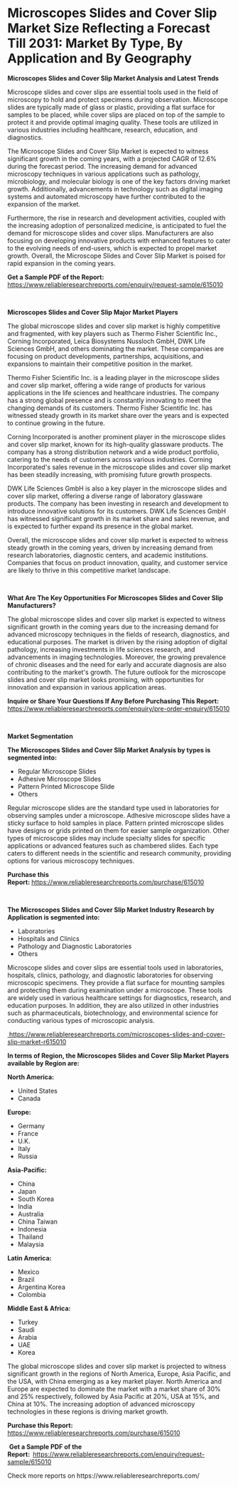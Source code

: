 <p><h1>Microscopes Slides and Cover Slip Market Size Reflecting a Forecast Till 2031: Market By Type, By Application and By Geography</h1></p><p><strong>Microscopes Slides and Cover Slip Market Analysis and Latest Trends</strong></p>
<p><p>Microscope slides and cover slips are essential tools used in the field of microscopy to hold and protect specimens during observation. Microscope slides are typically made of glass or plastic, providing a flat surface for samples to be placed, while cover slips are placed on top of the sample to protect it and provide optimal imaging quality. These tools are utilized in various industries including healthcare, research, education, and diagnostics.</p><p>The Microscope Slides and Cover Slip Market is expected to witness significant growth in the coming years, with a projected CAGR of 12.6% during the forecast period. The increasing demand for advanced microscopy techniques in various applications such as pathology, microbiology, and molecular biology is one of the key factors driving market growth. Additionally, advancements in technology such as digital imaging systems and automated microscopy have further contributed to the expansion of the market.</p><p>Furthermore, the rise in research and development activities, coupled with the increasing adoption of personalized medicine, is anticipated to fuel the demand for microscope slides and cover slips. Manufacturers are also focusing on developing innovative products with enhanced features to cater to the evolving needs of end-users, which is expected to propel market growth. Overall, the Microscope Slides and Cover Slip Market is poised for rapid expansion in the coming years.</p></p>
<p><strong>Get a Sample PDF of the Report:&nbsp;</strong> <a href="https://www.reliableresearchreports.com/enquiry/request-sample/615010">https://www.reliableresearchreports.com/enquiry/request-sample/615010</a></p>
<p>&nbsp;</p>
<p><strong>Microscopes Slides and Cover Slip Major Market Players</strong></p>
<p><p>The global microscope slides and cover slip market is highly competitive and fragmented, with key players such as Thermo Fisher Scientific Inc., Corning Incorporated, Leica Biosystems Nussloch GmbH, DWK Life Sciences GmbH, and others dominating the market. These companies are focusing on product developments, partnerships, acquisitions, and expansions to maintain their competitive position in the market.</p><p>Thermo Fisher Scientific Inc. is a leading player in the microscope slides and cover slip market, offering a wide range of products for various applications in the life sciences and healthcare industries. The company has a strong global presence and is constantly innovating to meet the changing demands of its customers. Thermo Fisher Scientific Inc. has witnessed steady growth in its market share over the years and is expected to continue growing in the future.</p><p>Corning Incorporated is another prominent player in the microscope slides and cover slip market, known for its high-quality glassware products. The company has a strong distribution network and a wide product portfolio, catering to the needs of customers across various industries. Corning Incorporated's sales revenue in the microscope slides and cover slip market has been steadily increasing, with promising future growth prospects.</p><p>DWK Life Sciences GmbH is also a key player in the microscope slides and cover slip market, offering a diverse range of laboratory glassware products. The company has been investing in research and development to introduce innovative solutions for its customers. DWK Life Sciences GmbH has witnessed significant growth in its market share and sales revenue, and is expected to further expand its presence in the global market.</p><p>Overall, the microscope slides and cover slip market is expected to witness steady growth in the coming years, driven by increasing demand from research laboratories, diagnostic centers, and academic institutions. Companies that focus on product innovation, quality, and customer service are likely to thrive in this competitive market landscape.</p></p>
<p>&nbsp;</p>
<p><strong>What Are The Key Opportunities For Microscopes Slides and Cover Slip Manufacturers?</strong></p>
<p><p>The global microscope slides and cover slip market is expected to witness significant growth in the coming years due to the increasing demand for advanced microscopy techniques in the fields of research, diagnostics, and educational purposes. The market is driven by the rising adoption of digital pathology, increasing investments in life sciences research, and advancements in imaging technologies. Moreover, the growing prevalence of chronic diseases and the need for early and accurate diagnosis are also contributing to the market's growth. The future outlook for the microscope slides and cover slip market looks promising, with opportunities for innovation and expansion in various application areas.</p></p>
<p><strong>Inquire or Share Your Questions If Any Before Purchasing This Report:</strong> <a href="https://www.reliableresearchreports.com/enquiry/pre-order-enquiry/615010">https://www.reliableresearchreports.com/enquiry/pre-order-enquiry/615010</a></p>
<p>&nbsp;</p>
<p><strong>Market Segmentation</strong></p>
<p><strong>The Microscopes Slides and Cover Slip Market Analysis by types is segmented into:</strong></p>
<p><ul><li>Regular Microscope Slides</li><li>Adhesive Microscope Slides</li><li>Pattern Printed Microscope Slide</li><li>Others</li></ul></p>
<p><p>Regular microscope slides are the standard type used in laboratories for observing samples under a microscope. Adhesive microscope slides have a sticky surface to hold samples in place. Pattern printed microscope slides have designs or grids printed on them for easier sample organization. Other types of microscope slides may include specialty slides for specific applications or advanced features such as chambered slides. Each type caters to different needs in the scientific and research community, providing options for various microscopy techniques.</p></p>
<p><strong>Purchase this Report:&nbsp;</strong><a href="https://www.reliableresearchreports.com/purchase/615010">https://www.reliableresearchreports.com/purchase/615010</a></p>
<p>&nbsp;</p>
<p><strong>The Microscopes Slides and Cover Slip Market Industry Research by Application is segmented into:</strong></p>
<p><ul><li>Laboratories</li><li>Hospitals and Clinics</li><li>Pathology and Diagnostic Laboratories</li><li>Others</li></ul></p>
<p><p>Microscope slides and cover slips are essential tools used in laboratories, hospitals, clinics, pathology, and diagnostic laboratories for observing microscopic specimens. They provide a flat surface for mounting samples and protecting them during examination under a microscope. These tools are widely used in various healthcare settings for diagnostics, research, and education purposes. In addition, they are also utilized in other industries such as pharmaceuticals, biotechnology, and environmental science for conducting various types of microscopic analysis.</p></p>
<p><a href="https://www.reliableresearchreports.com/microscopes-slides-and-cover-slip-market-r615010">&nbsp;https://www.reliableresearchreports.com/microscopes-slides-and-cover-slip-market-r615010</a></p>
<p><strong>In terms of Region, the Microscopes Slides and Cover Slip Market Players available by Region are:</strong></p>
<p>
    <p> <strong> North America: </strong>
        <ul>
            <li>United States</li>
            <li>Canada</li>
        </ul>
        </p> 
    <p> <strong> Europe: </strong>
        <ul>
            <li>Germany</li>
            <li>France</li>
            <li>U.K.</li>
            <li>Italy</li>
            <li>Russia</li>
        </ul>
        </p> 
    <p> <strong> Asia-Pacific: </strong>
        <ul>
            <li>China</li>
            <li>Japan</li>
            <li>South Korea</li>
            <li>India</li>
            <li>Australia</li>
            <li>China Taiwan</li>
            <li>Indonesia</li>
            <li>Thailand</li>
            <li>Malaysia</li>
        </ul>
        </p> 
    <p> <strong> Latin America: </strong>
        <ul>
            <li>Mexico</li>
            <li>Brazil</li>
            <li>Argentina Korea</li>
            <li>Colombia</li>
        </ul>
        </p> 
    <p> <strong> Middle East & Africa: </strong>
        <ul>
            <li>Turkey</li>
            <li>Saudi</li>
            <li>Arabia</li>
            <li>UAE</li>
            <li>Korea</li>
        </ul>
    </p>
    </p>
<p><p>The global microscope slides and cover slip market is projected to witness significant growth in the regions of North America, Europe, Asia Pacific, and the USA, with China emerging as a key market player. North America and Europe are expected to dominate the market with a market share of 30% and 25% respectively, followed by Asia Pacific at 20%, USA at 15%, and China at 10%. The increasing adoption of advanced microscopy technologies in these regions is driving market growth.</p></p>
<p><strong>Purchase this Report: </strong><a href="https://www.reliableresearchreports.com/purchase/615010">https://www.reliableresearchreports.com/purchase/615010</a></p>
<p>&nbsp;<strong>Get a Sample PDF of the Report:&nbsp;&nbsp;</strong><a href="https://www.reliableresearchreports.com/enquiry/request-sample/615010">https://www.reliableresearchreports.com/enquiry/request-sample/615010</a></p>
<p><strong></strong></p>
<p>Check more reports on https://www.reliableresearchreports.com/</p>
